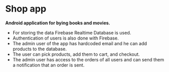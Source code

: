 # Shop app

**Android application for bying books and movies.** 
- For storing the data Firebase Realtime Database is used. 
- Authentication of users is also done with Firebase. 
- The admin user of the app has hardcoded email and he can add products to the database. 
- The user can pick products, add them to cart, and checkout. 
- The admin user has access to the orders of all users and can send them a notification that an order is sent. 
